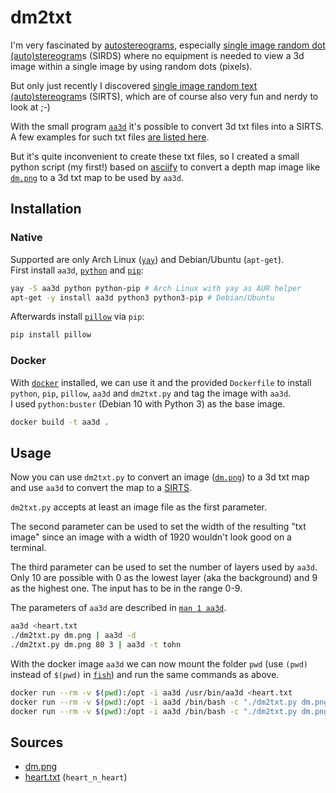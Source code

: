 # dm2txt

I'm very fascinated by [autostereograms][], especially [single image
random dot (auto)stereogram][sirds]s (SIRDS) where no equipment is
needed to view a 3d image within a single image by using random dots
(pixels).

But only just recently I discovered [single image random text
(auto)stereogram][sirts]s (SIRTS), which are of course also very fun and
nerdy to look at ;-)

With the small program [`aa3d`][aa3d] it's possible to convert 3d txt
files into a SIRTS. A few examples for such txt files [are listed
here][aa3dexamples].

But it's quite inconvenient to create these txt files, so I created a
small python script (my first!) based on [asciify][] to convert a
depth map image like [`dm.png`][dm.png] to a 3d txt map to be used by
`aa3d`.

## Installation

### Native

Supported are only Arch Linux ([`yay`][yay]) and Debian/Ubuntu
(`apt-get`).  
First install `aa3d`, [`python`][python] and
[`pip`][pip]:

```bash
yay -S aa3d python python-pip # Arch Linux with yay as AUR helper
apt-get -y install aa3d python3 python3-pip # Debian/Ubuntu
```

Afterwards install [`pillow`][pillow] via `pip`:

```bash
pip install pillow
```

### Docker

With [`docker`][docker] installed, we can use it and the provided
`Dockerfile` to install `python`, `pip`, `pillow`, `aa3d` and
`dm2txt.py` and tag the image with `aa3d`.  
I used `python:buster` (Debian 10 with Python 3) as the base image.

```bash
docker build -t aa3d .
```

## Usage

Now you can use `dm2txt.py` to convert an image ([`dm.png`][dm.png]) to
a 3d txt map and use `aa3d` to convert the map to a [SIRTS][sirts].

`dm2txt.py` accepts at least an image file as the first parameter.

The second parameter can be used to set the width of the resulting "txt
image" since an image with a width of 1920 wouldn't look good on a
terminal.

The third parameter can be used to set the number of layers used by
`aa3d`. Only 10 are possible with 0 as the lowest layer (aka the
background) and 9 as the highest one. The input has to be in the range
0-9.

The parameters of `aa3d` are described in [`man 1 aa3d`][aa3dman].

```bash
aa3d <heart.txt
./dm2txt.py dm.png | aa3d -d
./dm2txt.py dm.png 80 3 | aa3d -t tohn
```

With the docker image `aa3d` we can now mount the folder `pwd` (use
`(pwd)` instead of `$(pwd)` in [`fish`][fish]) and run the same commands
as above.

```bash
docker run --rm -v $(pwd):/opt -i aa3d /usr/bin/aa3d <heart.txt
docker run --rm -v $(pwd):/opt -i aa3d /bin/bash -c "./dm2txt.py dm.png | aa3d -d"
docker run --rm -v $(pwd):/opt -i aa3d /bin/bash -c "./dm2txt.py dm.png 80 3 | aa3d -t tohn"
```

## Sources

* [dm.png][]
* [heart.txt][aa3dexamples] (`heart_n_heart`)

[aa3d]: http://aa-project.sourceforge.net/aa3d/
[aa3dexamples]: http://mewbies.com/geek_fun_files/aa3d/aa3d_3dmaps_input_examples.txt
[aa3dman]: https://manpages.ubuntu.com/manpages/bionic/man1/aa3d.1.html
[asciify]: https://github.com/RameshAditya/asciify
[autostereograms]: https://en.wikipedia.org/wiki/Autostereogram
[dm.png]: https://blender.stackexchange.com/questions/132810/rendering-depth-map-that-is-linear-aliased-normalized
[docker]: https://www.docker.com/
[fish]: https://fishshell.com/
[pillow]: https://pillow.readthedocs.io/en/stable/
[pip]: https://pypi.org/project/pip/
[python]: https://www.python.org/
[sirds]: https://en.wikipedia.org/wiki/SIRDS
[sirts]: https://en.wikipedia.org/wiki/ASCII_stereogram
[yay]: https://github.com/Jguer/yay
